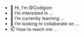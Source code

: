 - 👋 Hi, I’m @Codigion
- 👀 I’m interested in ...
- 🌱 I’m currently learning ...
- 💞️ I’m looking to collaborate on ...
- 📫 How to reach me ...

<!---
Codigion/Codigion is a ✨ special ✨ repository because its `README.md` (this file) appears on your GitHub profile.
You can click the Preview link to take a look at your changes.
--->
